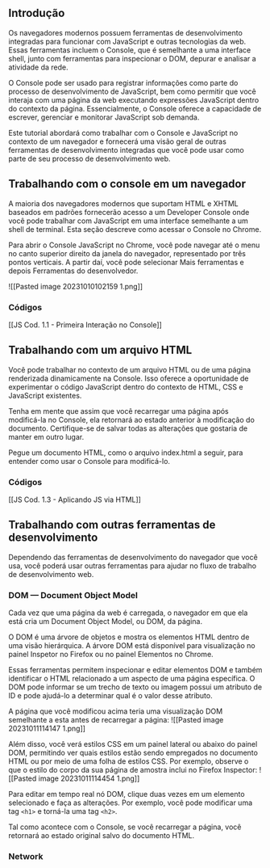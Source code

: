 ## Introdução
Os navegadores modernos possuem ferramentas de desenvolvimento integradas para funcionar com JavaScript e outras tecnologias da web. Essas ferramentas incluem o Console, que é semelhante a uma interface shell, junto com ferramentas para inspecionar o DOM, depurar e analisar a atividade da rede.

O Console pode ser usado para registrar informações como parte do processo de desenvolvimento de JavaScript, bem como permitir que você interaja com uma página da web executando expressões JavaScript dentro do contexto da página. Essencialmente, o Console oferece a capacidade de escrever, gerenciar e monitorar JavaScript sob demanda.

Este tutorial abordará como trabalhar com o Console e JavaScript no contexto de um navegador e fornecerá uma visão geral de outras ferramentas de desenvolvimento integradas que você pode usar como parte de seu processo de desenvolvimento web.
## Trabalhando com o console em um navegador
A maioria dos navegadores modernos que suportam HTML e XHTML baseados em padrões fornecerão acesso a um Developer Console onde você pode trabalhar com JavaScript em uma interface semelhante a um shell de terminal. Esta seção descreve como acessar o Console no Chrome.

Para abrir o Console JavaScript no Chrome, você pode navegar até o menu no canto superior direito da janela do navegador, representado por três pontos verticais. A partir daí, você pode selecionar Mais ferramentas e depois Ferramentas do desenvolvedor.

![[Pasted image 20231010102159 1.png]]

### Códigos
[[JS Cod. 1.1 -  Primeira Interação no Console]]
## Trabalhando com um arquivo HTML
Você pode trabalhar no contexto de um arquivo HTML ou de uma página renderizada dinamicamente na Console. Isso oferece a oportunidade de experimentar o código JavaScript dentro do contexto de HTML, CSS e JavaScript existentes.

Tenha em mente que assim que você recarregar uma página após modificá-la no Console, ela retornará ao estado anterior à modificação do documento. Certifique-se de salvar todas as alterações que gostaria de manter em outro lugar.

Pegue um documento HTML, como o arquivo index.html a seguir, para entender como usar o Console para modificá-lo.
### Códigos
[[JS Cod. 1.3 - Aplicando JS via HTML]]
## Trabalhando com outras ferramentas de desenvolvimento 
Dependendo das ferramentas de desenvolvimento do navegador que você usa, você poderá usar outras ferramentas para ajudar no fluxo de trabalho de desenvolvimento web.
### DOM — Document Object Model
Cada vez que uma página da web é carregada, o navegador em que ela está cria um Document Object Model, ou DOM, da página.

O DOM é uma árvore de objetos e mostra os elementos HTML dentro de uma visão hierárquica. A árvore DOM está disponível para visualização no painel Inspetor no Firefox ou no painel Elementos no Chrome.

Essas ferramentas permitem inspecionar e editar elementos DOM e também identificar o HTML relacionado a um aspecto de uma página específica. O DOM pode informar se um trecho de texto ou imagem possui um atributo de ID e pode ajudá-lo a determinar qual é o valor desse atributo.

A página que você modificou acima teria uma visualização DOM semelhante a esta antes de recarregar a página:
![[Pasted image 20231011114147 1.png]]

Além disso, você verá estilos CSS em um painel lateral ou abaixo do painel DOM, permitindo ver quais estilos estão sendo empregados no documento HTML ou por meio de uma folha de estilos CSS. Por exemplo, observe o que o estilo do corpo da sua página de amostra inclui no Firefox Inspector:
![[Pasted image 20231011114454 1.png]]

Para editar em tempo real nó DOM, clique duas vezes em um elemento selecionado e faça as alterações. Por exemplo, você pode modificar uma tag ```<h1>``` e torná-la uma tag ```<h2>```.

Tal como acontece com o Console, se você recarregar a página, você retornará ao estado original salvo do documento HTML.
### Network